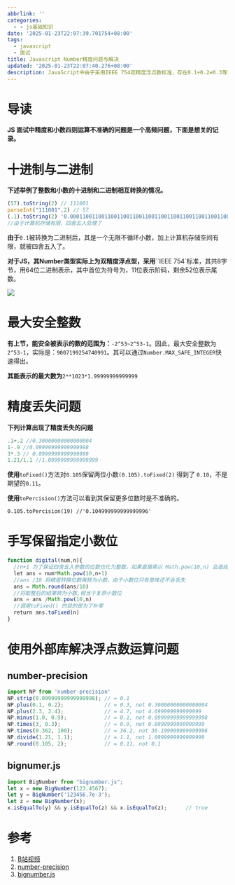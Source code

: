 ```yaml
---
abbrlink: ''
categories:
  - - js基础知识
date: '2025-01-23T22:07:39.701754+08:00'
tags:
  - javascript
  - 面试
title: Javascript Number精度问题与解决
updated: '2025-01-23T22:07:40.276+08:00'
description: JavaScript中由于采用IEEE 754双精度浮点数标准，存在0.1+0.2≠0.3等精度问题，主要因二进制无法精确表示部分十进制小数导致。文章解析了储存结构和安全整数范围，提出了手写小数截取算法，并推荐使用number-precision、bignumber.js等第三方库解决运算误差，适用于金融计算等高精度场景的需求处理。
---
```

# 导读

**JS 面试中精度和小数四则运算不准确的问题是一个高频问题，下面是想关的记录。**

# 十进制与二进制

**下述举例了整数和小数的十进制和二进制相互转换的情况。**

```js
(57).toString(2) // 111001
parseInt("111001",2) // 57
(.1).toString(2) '0.0001100110011001100110011001100110011001100110011001101' //无限不循环小数
//由于计算机存储有限，四舍五入处理了
```

**由于**`0.1`被转换为二进制后，其是一个无限不循环小数，加上计算机存储空间有限，就被四舍五入了。

**对于JS，其Number类型实际上为双精度浮点型，采用**``IEEE 754`标准，其共8字节，用64位二进制表示，其中首位为符号为，11位表示阶码，剩余52位表示尾数。

![](https://static.zerotower.cn/images/2025/01/c68903ca098702871c409c24ec30203f.webp)

# 最大安全整数

**有上节，能安全被表示的数的范围为：**`-2^53~2^53-1`。因此，最大安全整数为`2^53-1`，实际是：`9007199254740991`。其可以通过`Number.MAX_SAFE_INTEGER`快速得出。

**其能表示的最大数为**`2**1023*1.99999999999999`

# 精度丢失问题

**下列计算出现了精度丢失的问题**

```js
.1+.2 //0.30000000000000004
1-.9 //0.09999999999999998
3*.3 // 0.8999999999999999
1.21/1.1 //1.0999999999999999
```

**使用**`toFixed()`方法对`0.105`保留两位小数`(0.105).toFixed(2)` 得到了 `0.10`，不是期望的`0.11`。

**使用**`toPercision()`方法可以看到其保留更多位数时是不准确的。

```
0.105.toPercision(19) //'0.104999999999999996'
```

# 手写保留指定小数位

```js
function digital(num,n){
  //n+1 为了保证四舍五入参数的位数也化为整数，如果直接乘以 Math.pow(10,n) 会造成其的精度丢失
  let ans = num*Math.pow(10,n+1)
  //ans /10 将精度转换位数再转为小数，由于小数位只有意味还不会丢失
  ans = Math.round(ans/10)
  //将取整后的结果转为小数,相当于复原小数位
  ans = ans /Math.pow(10,n)
  //调用toFixed() 的目的是为了补零
  return ans.toFixed(n)
}
```

# 使用外部库解决浮点数运算问题

## number-precision

```js
import NP from 'number-precision'
NP.strip(0.09999999999999998); // = 0.1
NP.plus(0.1, 0.2);             // = 0.3, not 0.30000000000000004
NP.plus(2.3, 2.4);             // = 4.7, not 4.699999999999999
NP.minus(1.0, 0.9);            // = 0.1, not 0.09999999999999998
NP.times(3, 0.3);              // = 0.9, not 0.8999999999999999
NP.times(0.362, 100);          // = 36.2, not 36.199999999999996
NP.divide(1.21, 1.1);          // = 1.1, not 1.0999999999999999
NP.round(0.105, 2);            // = 0.11, not 0.1
```

## bignumer.js

```js
import BigNumber from "bignumber.js";
let x = new BigNumber(123.4567);
let y = BigNumber('123456.7e-3');
let z = new BigNumber(x);
x.isEqualTo(y) && y.isEqualTo(z) && x.isEqualTo(z);      // true
```

# 参考

1. [B站视频](https://www.bilibili.com/video/BV1664y1x7pf?spm_id_from=333.788.player.switch&vd_source=edf202071ab94f11459d1f51166437fe&p=2)
2. [number-precision](https://www.npmjs.com/package/number-precision)
3. [bignumber.js](https://www.npmjs.com/package/bignumber.js)
